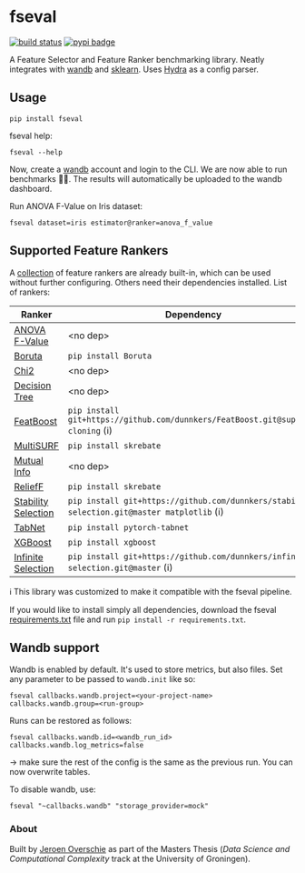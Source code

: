 # fseval

[![build status](https://github.com/dunnkers/fseval/actions/workflows/python-app.yml/badge.svg)](https://github.com/dunnkers/fseval/actions/workflows/python-app.yml) [![pypi badge](https://img.shields.io/pypi/v/fseval.svg?maxAge=3600)](https://pypi.org/project/fseval/)

A Feature Selector and Feature Ranker benchmarking library. Neatly integrates with [wandb](https://wandb.ai) and [sklearn](https://scikit-learn.org/). Uses [Hydra](https://hydra.cc/) as a config parser.

## Usage
```shell
pip install fseval
```

fseval help:
```shell
fseval --help
```

Now, create a [wandb](https://wandb.ai/) account and login to the CLI. We are now able to run benchmarks 💪🏻. The results will automatically be uploaded to the wandb dashboard.

Run ANOVA F-Value on Iris dataset:
```shell
fseval dataset=iris estimator@ranker=anova_f_value
```

## Supported Feature Rankers
A [collection](https://github.com/dunnkers/fseval/tree/master/fseval/conf/estimator) of feature rankers are already built-in, which can be used without further configuring. Others need their dependencies installed. List of rankers:

| Ranker | Dependency | Command line argument
--- | --- | ---
[ANOVA F-Value](https://scikit-learn.org/stable/modules/generated/sklearn.feature_selection.f_classif.html#sklearn.feature_selection.f_classif) | \<no dep\> | `estimator@ranker=anova_f_value`
[Boruta](https://github.com/scikit-learn-contrib/boruta_py) | `pip install Boruta` | `estimator@ranker=boruta`
[Chi2](https://scikit-learn.org/stable/modules/generated/sklearn.feature_selection.chi2.html) | \<no dep\> | `estimator@ranker=chi2`
[Decision Tree](https://scikit-learn.org/stable/modules/generated/sklearn.tree.DecisionTreeClassifier.html) | \<no dep\> | `estimator@ranker=decision_tree`
[FeatBoost](https://github.com/amjams/FeatBoost) | `pip install git+https://github.com/dunnkers/FeatBoost.git@support-cloning` (ℹ️) | `estimator@ranker=featboost`
[MultiSURF](https://github.com/EpistasisLab/scikit-rebate) | `pip install skrebate` | `estimator@ranker=multisurf`
[Mutual Info](https://scikit-learn.org/stable/modules/generated/sklearn.feature_selection.mutual_info_classif.html) | \<no dep\> | `estimator@ranker=mutual_info`
[ReliefF](https://github.com/EpistasisLab/scikit-rebate) | `pip install skrebate` | `estimator@ranker=relieff`
[Stability Selection](https://github.com/scikit-learn-contrib/stability-selection) | `pip install git+https://github.com/dunnkers/stability-selection.git@master matplotlib` (ℹ️) | `estimator@ranker=stability_selection`
[TabNet](https://github.com/dreamquark-ai/tabnet) | `pip install pytorch-tabnet` | `estimator@ranker=tabnet`
[XGBoost](https://xgboost.readthedocs.io/) | `pip install xgboost` | `estimator@ranker=xgb`
[Infinite Selection](https://github.com/giorgioroffo/Infinite-Feature-Selection) | `pip install git+https://github.com/dunnkers/infinite-selection.git@master` (ℹ️) | `estimator@ranker=infinite_selection`


ℹ️ This library was customized to make it compatible with the fseval pipeline.

If you would like to install simply all dependencies, download the fseval [requirements.txt](https://github.com/dunnkers/fseval/blob/master/requirements.txt) file and run `pip install -r requirements.txt`.

## Wandb support
Wandb is enabled by default. It's used to store metrics, but also files. Set any parameter to be passed to `wandb.init` like so:

```shell
fseval callbacks.wandb.project=<your-project-name> callbacks.wandb.group=<run-group>
```

Runs can be restored as follows:

```shell
fseval callbacks.wandb.id=<wandb_run_id> callbacks.wandb.log_metrics=false
```
→ make sure the rest of the config is the same as the previous run. You can now overwrite tables.

To disable wandb, use:
```shell
fseval "~callbacks.wandb" "storage_provider=mock"
```
### About
Built by [Jeroen Overschie](https://dunnkers.com/) as part of the Masters Thesis (_Data Science and Computational Complexity_ track at the University of Groningen).